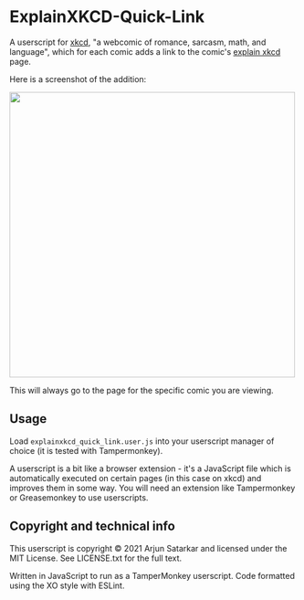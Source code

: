 # ExplainXKCD-Quick-Link

A userscript for [xkcd](https://xkcd.com/), "a webcomic of romance, sarcasm, math, and language", which for each comic adds a link to the comic's [explain xkcd](https://www.explainxkcd.com/wiki/index.php/Main_Page) page.

Here is a screenshot of the addition:

<img src="https://github.com/untir-l/userscripts/blob/main/ExplainXKCD-Quick-Link/screenshot.png?raw=true" width="500">

This will always go to the page for the specific comic you are viewing.

## Usage

Load `explainxkcd_quick_link.user.js` into your userscript manager of choice (it is tested with Tampermonkey).

A userscript is a bit like a browser extension - it's a JavaScript file which is automatically executed on certain pages (in this case on xkcd) and improves them in some way. You will need an extension like Tampermonkey or Greasemonkey to use userscripts.

## Copyright and technical info

This userscript is copyright © 2021 Arjun Satarkar and licensed under the MIT License. See LICENSE.txt for the full text.

Written in JavaScript to run as a TamperMonkey userscript. Code formatted using the XO style with ESLint.
